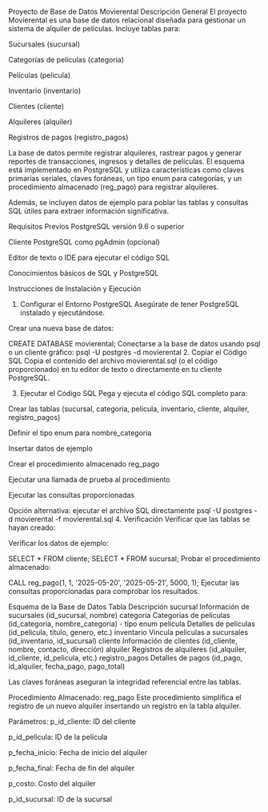 Proyecto de Base de Datos Movierental
Descripción General
El proyecto Movierental es una base de datos relacional diseñada para gestionar un sistema de alquiler de películas. Incluye tablas para:

Sucursales (sucursal)

Categorías de películas (categoria)

Películas (pelicula)

Inventario (inventario)

Clientes (cliente)

Alquileres (alquiler)

Registros de pagos (registro_pagos)

La base de datos permite registrar alquileres, rastrear pagos y generar reportes de transacciones, ingresos y detalles de películas. El esquema está implementado en PostgreSQL y utiliza características como claves primarias seriales, claves foráneas, un tipo enum para categorías, y un procedimiento almacenado (reg_pago) para registrar alquileres.

Además, se incluyen datos de ejemplo para poblar las tablas y consultas SQL útiles para extraer información significativa.

Requisitos Previos
PostgreSQL versión 9.6 o superior

Cliente PostgreSQL como pgAdmin (opcional)

Editor de texto o IDE para ejecutar el código SQL

Conocimientos básicos de SQL y PostgreSQL

Instrucciones de Instalación y Ejecución
1. Configurar el Entorno PostgreSQL
Asegúrate de tener PostgreSQL instalado y ejecutándose.

Crear una nueva base de datos:


CREATE DATABASE movierental;
Conectarse a la base de datos usando psql o un cliente gráfico:
psql -U postgres -d movierental
2. Copiar el Código SQL
Copia el contenido del archivo movierental.sql (o el código proporcionado) en tu editor de texto o directamente en tu cliente PostgreSQL.

3. Ejecutar el Código SQL
Pega y ejecuta el código SQL completo para:

Crear las tablas (sucursal, categoria, pelicula, inventario, cliente, alquiler, registro_pagos)

Definir el tipo enum para nombre_categoria

Insertar datos de ejemplo

Crear el procedimiento almacenado reg_pago

Ejecutar una llamada de prueba al procedimiento

Ejecutar las consultas proporcionadas

Opción alternativa: ejecutar el archivo SQL directamente
psql -U postgres -d movierental -f movierental.sql
4. Verificación
Verificar que las tablas se hayan creado:

Verificar los datos de ejemplo:

SELECT * FROM cliente;
SELECT * FROM sucursal;
Probar el procedimiento almacenado:


CALL reg_pago(1, 1, '2025-05-20', '2025-05-21', 5000, 1);
Ejecutar las consultas proporcionadas para comprobar los resultados.

Esquema de la Base de Datos
Tabla	Descripción
sucursal	Información de sucursales (id_sucursal, nombre)
categoria	Categorías de películas (id_categoria, nombre_categoria) - tipo enum
pelicula	Detalles de películas (id_pelicula, titulo, genero, etc.)
inventario	Vincula películas a sucursales (id_inventario, id_sucursal)
cliente	Información de clientes (id_cliente, nombre, contacto, dirección)
alquiler	Registros de alquileres (id_alquiler, id_cliente, id_pelicula, etc.)
registro_pagos	Detalles de pagos (id_pago, id_alquiler, fecha_pago, pago_total)

Las claves foráneas aseguran la integridad referencial entre las tablas.

Procedimiento Almacenado: reg_pago
Este procedimiento simplifica el registro de un nuevo alquiler insertando un registro en la tabla alquiler.

Parámetros:
p_id_cliente: ID del cliente

p_id_pelicula: ID de la película

p_fecha_inicio: Fecha de inicio del alquiler

p_fecha_final: Fecha de fin del alquiler

p_costo: Costo del alquiler

p_id_sucursal: ID de la sucursal

